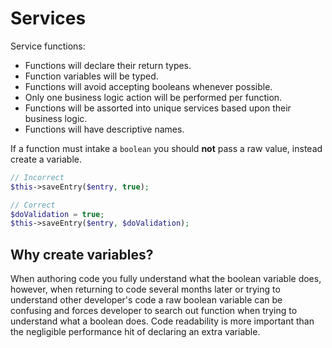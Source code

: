 # Services

Service functions:

- Functions will declare their return types.
- Function variables will be typed.
- Functions will avoid accepting booleans whenever possible.
- Only one business logic action will be performed per function.
- Functions will be assorted into unique services based upon their business logic.
- Functions will have descriptive names.

If a function must intake a `boolean` you should **not** pass a raw value, instead create a variable.

```php
// Incorrect
$this->saveEntry($entry, true);

// Correct
$doValidation = true;
$this->saveEntry($entry, $doValidation);
```

## Why create variables?

When authoring code you fully understand what the boolean variable does, however, when returning to code several months later or trying to understand other developer's code a raw boolean variable can be confusing and forces developer to search out function when trying to understand what a boolean does. Code readability is more important than the negligible performance hit of declaring an extra variable.